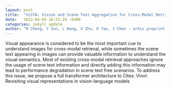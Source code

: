```yaml
---
layout: post
title:  "ViSTA: Vision and Scene Text Aggregation for Cross-Modal Retrieval"
date:   2022-04-04 16:51:29 -0400
categories: jekyll update
author: "M Cheng, Y Sun, L Wang, X Zhu, K Yao, J Chen - arXiv preprint arXiv , 2022"
---
```

Visual appearance is considered to be the most important cue to understand images for cross-modal retrieval, while sometimes the scene text appearing in images can provide valuable information to understand the visual semantics. Most of existing cross-modal retrieval approaches ignore the usage of scene text information and directly adding this information may lead to performance degradation in scene text free scenarios. To address this issue, we propose a full transformer architecture to Cites: Vinvl: Revisiting visual representations in vision-language models